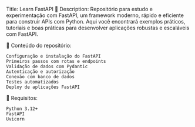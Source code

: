 Title: Learn FastAPI 🚀
Description:
Repositório para estudo e experimentação com FastAPI, um framework moderno, rápido e eficiente para construir APIs com Python.
Aqui você encontrará exemplos práticos, tutoriais e boas práticas para desenvolver aplicações robustas e escaláveis com FastAPI.

📌 Conteúdo do repositório:

    Configuração e instalação do FastAPI
    Primeiros passos com rotas e endpoints
    Validação de dados com Pydantic
    Autenticação e autorização
    Conexão com banco de dados
    Testes automatizados
    Deploy de aplicações FastAPI

🔗 Requisitos:

    Python 3.12+
    FastAPI
    Uvicorn